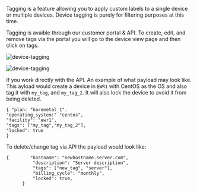 <!-- <meta>
{
    "title":"Device Tagging",
    "description":"Create Device Tags",
    "tag":["API", "Tagging", "Device Tagging"],
    "seo-title": "Device Tagging - Packet Developer Docs",
    "seo-description": "Create Device Tags",
    "og-title": Device Tagging",
    "og-description": "Create Device Tags"
}
</meta> -->


Tagging is a feature allowing you to apply custom labels to a single device or multiple devices. Device tagging is purely for filtering purposes at this time. 

Tagging is avaible through our customer portal & API. To create, edit, and remove tags via the portal you will go to the device view page and then click on tags. 


![device-tagging](/images/device-tagging/device-tagging-1.png)

![device-tagging](/images/device-tagging/device-tagging-2.png)



If you work directly with the API. An example of what payload may look like. This ayload would create a device in `EWR1` with CentOS as the OS and also tag it with `my_tag`, and `my_tag_2`. It will also lock the device to avoid it from being deleted. 

````
{ "plan: "baremetal_1".
"operating_system:" "centos",
"facility": "ewr1",
"tags": ["my_tag","my_tag_2"],
"locked": true
}
````
To delete/change tag via API the payload would look like:

````
{        "hostname": "newhostname.server.com",
          "description": "Server description",
          "tags": ["new_tag", "server"],
          "billing_cycle": "monthly",
          "locked": true,
      }

````
